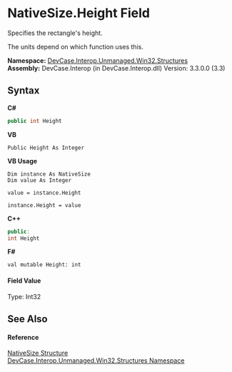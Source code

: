 # NativeSize.Height Field
 

Specifies the rectangle's height. 

 The units depend on which function uses this.

**Namespace:**&nbsp;<a href="N_DevCase_Interop_Unmanaged_Win32_Structures">DevCase.Interop.Unmanaged.Win32.Structures</a><br />**Assembly:**&nbsp;DevCase.Interop (in DevCase.Interop.dll) Version: 3.3.0.0 (3.3)

## Syntax

**C#**<br />
``` C#
public int Height
```

**VB**<br />
``` VB
Public Height As Integer
```

**VB Usage**<br />
``` VB Usage
Dim instance As NativeSize
Dim value As Integer

value = instance.Height

instance.Height = value
```

**C++**<br />
``` C++
public:
int Height
```

**F#**<br />
``` F#
val mutable Height: int
```


#### Field Value
Type: Int32

## See Also


#### Reference
<a href="T_DevCase_Interop_Unmanaged_Win32_Structures_NativeSize">NativeSize Structure</a><br /><a href="N_DevCase_Interop_Unmanaged_Win32_Structures">DevCase.Interop.Unmanaged.Win32.Structures Namespace</a><br />